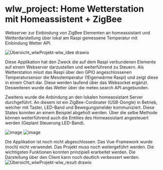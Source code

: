 # wlw_project: Home Wetterstation mit Homeassistent + ZigBee
Webserver zur Einbindung von ZigBee Elementen an homeassistant und Wetterdarstellung über lokal am Raspi gemessene Temperatur mit Einbindung Wetter API.

![Übersicht_wlwProjekt-wlw_Idee drawio](https://github.com/Marces23/wlw_project/assets/79634707/537c463d-673d-44d0-b8ab-724d7ab02dc8)


Diese Applikation hat den Zweck die auf dem Raspi verbundenen Elemente auf einem Webserver darzustellen und weiterführend zu Steuern.
Als Wetterstation misst das Raspi über den GPIO angeschlossenen Temperatursensor die Messtemperatur (!Eigenwärme Raspi) und zeigt diese in einem Chart dar. Diese werden laufend über das Websocket ergänzt. Desweiteren wurde das Wetter über die meteo.search API angebunden.

Zweitens wurde die Anbindung an den lokalen homeassistant Server durchgeführt. An diesem ist ein ZigBee-Cordinater (USB-Dongle) in Betrieb, welcher mit Taster, LED-Band und Bewegungsmelder kommuniziert. Diese States konnten an einem Beispiel abgeholt werden. Über die selbe Methode können weiterführend auch die Entities des Homeassistant angesteuert werden (Geplant Steuerung LED-Band).

![image](https://github.com/Marces23/wlw_project/assets/79634707/830130cf-1843-4499-bef0-b0e4d9650fde)
![image](https://github.com/Marces23/wlw_project/assets/79634707/63146652-8d22-4a14-8f27-bec59ece1a39)

Die Applikation ist noch nicht abgeschlossen. Das Vue-Framework wurde (noch) nicht verwendet. Das Projekt muss noch weitergeführt werden.
Die wichtigsten Funktionen konnten prinzipiell erarbeitet werden. Die Darstellung über den Client kann noch deutlich verbessert werden.
![Übersicht_wlwProjekt-wlw_result drawio](https://github.com/Marces23/wlw_project/assets/79634707/de0038e5-0217-451c-ae40-259762be56ca)


